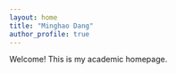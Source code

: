 ```yaml
---
layout: home
title: "Minghao Dang"
author_profile: true
---
```


Welcome! This is my academic homepage.
